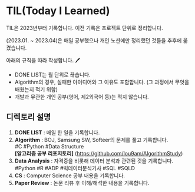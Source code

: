 # TIL(Today I Learned)

TIL은 2023년부터 기록합니다. 이전 기록은 프로젝트 단위로 정리합니다.

(2023.01. ~ 2023.04)은 매일 공부했으나 개인 노션에만 정리했던 것들을 추후에 옮겼습니다.

아래의 규칙을 따라 작성합니다. :pen:
- DONE LIST는 월 단위로 끊습니다.
- Algorithm의 경우, 실패한 아이디어와 그 이유도 포함합니다. (그 과정에서 무엇을 배웠는지 적기 위함)
- 개발과 무관한 개인 공부(영어, 제2외국어 등)는 적지 않습니다.

## 디렉토리 설명
1. __DONE LIST__ : 매일 한 일을 기록합니다.<br>
2. __Algorithm__ : BOJ, Samsung SW, Softeer의 문제를 풀고 기록합니다.<br>
  #C #Python #Data Structure<br>
  __[알고리즘 공부 리포지토리]__ (https://github.com/lou9am/AlgorithmStudy)
3. __Data Analysis__ : 자격증을 비롯해 데이터 분석과 관련된 것을 기록합니다.<br>
  #Python #R #ADP #빅데이터분석기사 #SQL #SQLD<br>
4. __CS__ : Computer Science 공부 내용을 기록합니다.<br>
5. __Paper Review__ : 논문 리뷰 후 이해/해석한 내용을 기록합니다.<br>

